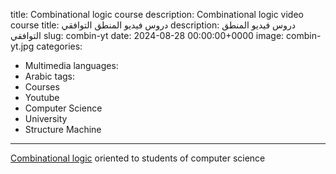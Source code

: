 
title: Combinational logic course
description: Combinational logic video course 
title: دروس فيديو المنطق التوافقي 
description: دروس فيديو المنطق التوافقي 
slug: combin-yt
date: 2024-08-28 00:00:00+0000
image: combin-yt.jpg
categories:
  - Multimedia
languages:
  - Arabic
tags:
  - Courses
  - Youtube
  - Computer Science
  - University
  - Structure Machine
---

 [Combinational logic](https://www.youtube.com/playlist?list=PL6rWyhpXGJmdNW1tljgNu5etFrLNZE1aI)
oriented to students of computer science


